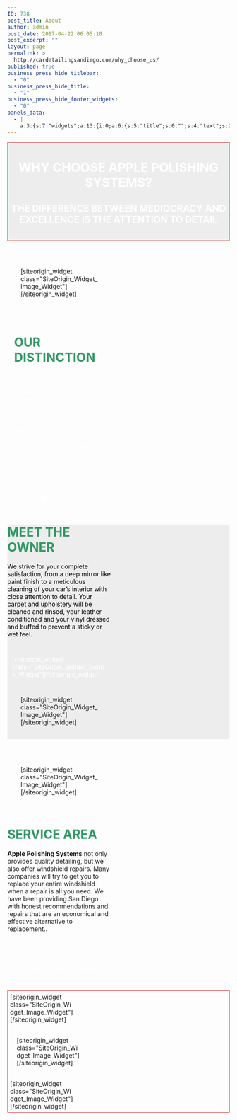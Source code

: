 ```yaml
---
ID: 738
post_title: About
author: admin
post_date: 2017-04-22 06:05:10
post_excerpt: ""
layout: page
permalink: >
  http://cardetailingsandiego.com/why_choose_us/
published: true
business_press_hide_titlebar:
  - "0"
business_press_hide_title:
  - "1"
business_press_hide_footer_widgets:
  - "0"
panels_data:
  - |
    a:3:{s:7:"widgets";a:13:{i:0;a:6:{s:5:"title";s:0:"";s:4:"text";s:231:"<h1 style="text-align: center;"><strong>WHY CHOOSE APPLE POLISHING SYSTEMS?</strong></h1><h2 style="text-align: center;"><strong>THE DIFFERENCE BETWEEN MEDIOCRACY AND EXCELLENCE IS THE ATTENTION TO DETAIL</strong></h2><p>&nbsp;</p>";s:20:"text_selected_editor";s:7:"tinymce";s:12:"_sow_form_id";s:13:"590b8259c46d4";s:5:"autop";b:0;s:11:"panels_info";a:7:{s:5:"class";s:31:"SiteOrigin_Widget_Editor_Widget";s:3:"raw";b:0;s:4:"grid";i:0;s:4:"cell";i:0;s:2:"id";i:0;s:9:"widget_id";s:36:"9e95a62c-208a-4c0b-ac20-08058c163991";s:5:"style";a:2:{s:18:"background_display";s:4:"tile";s:10:"font_color";s:7:"#ffffff";}}}i:1;a:13:{s:5:"image";i:275;s:14:"image_fallback";s:0:"";s:4:"size";s:12:"medium_large";s:5:"align";s:5:"right";s:5:"title";s:15:"OUR DISTINCTION";s:14:"title_position";s:6:"hidden";s:3:"alt";s:15:"Our_Distinction";s:3:"url";s:9:"post: 834";s:12:"_sow_form_id";s:13:"590b812f45ae9";s:10:"new_window";b:0;s:5:"bound";b:0;s:10:"full_width";b:0;s:11:"panels_info";a:7:{s:5:"class";s:30:"SiteOrigin_Widget_Image_Widget";s:3:"raw";b:0;s:4:"grid";i:1;s:4:"cell";i:0;s:2:"id";i:1;s:9:"widget_id";s:36:"24344ea5-52c9-40cd-9d68-52aa1e4be513";s:5:"style";a:2:{s:7:"padding";s:19:"30px 30px 30px 30px";s:18:"background_display";s:8:"parallax";}}}i:2;a:6:{s:5:"title";s:0:"";s:4:"text";s:520:"<h1><span style="color: #339966;">OUR DISTINCTION</span></h1><div id="block-yui_3_17_2_10_1491982508933_7671" class="sqs-block html-block sqs-block-html" data-block-type="2"><div class="sqs-block-content"><p>Apple Polishing Systems strives to provide the most convenient and comprehensive auto detailing service in San Diego. These preset packages include both interior and exterior detailing, but if you don't see what you're looking for let us personally tailor a package to meet your needs and budget.</p></div></div>";s:20:"text_selected_editor";s:4:"tmce";s:12:"_sow_form_id";s:13:"59078835df6be";s:5:"autop";b:0;s:11:"panels_info";a:7:{s:5:"class";s:31:"SiteOrigin_Widget_Editor_Widget";s:3:"raw";b:0;s:4:"grid";i:1;s:4:"cell";i:1;s:2:"id";i:2;s:9:"widget_id";s:36:"514a2d1f-93ae-4282-ab58-04242b253d14";s:5:"style";a:4:{s:7:"padding";s:19:"15px 15px 15px 15px";s:18:"background_display";s:5:"cover";s:10:"font_color";s:7:"#ffffff";s:10:"link_color";s:7:"#81d742";}}}i:3;a:8:{s:4:"text";s:9:"READ MORE";s:3:"url";s:9:"post: 834";s:11:"button_icon";a:4:{s:13:"icon_selected";s:0:"";s:10:"icon_color";b:0;s:4:"icon";i:0;s:24:"so_field_container_state";s:4:"open";}s:6:"design";a:12:{s:5:"width";b:0;s:10:"width_unit";s:2:"px";s:5:"align";s:4:"left";s:5:"theme";s:4:"atom";s:12:"button_color";s:7:"#dd3333";s:10:"text_color";s:7:"#ffffff";s:5:"hover";b:1;s:4:"font";s:7:"default";s:9:"font_size";s:1:"1";s:8:"rounding";s:1:"0";s:7:"padding";s:3:"0.5";s:24:"so_field_container_state";s:4:"open";}s:10:"attributes";a:6:{s:2:"id";s:0:"";s:7:"classes";s:0:"";s:5:"title";s:0:"";s:7:"onclick";s:0:"";s:3:"rel";s:0:"";s:24:"so_field_container_state";s:4:"open";}s:12:"_sow_form_id";s:13:"590b7a795cdb1";s:10:"new_window";b:0;s:11:"panels_info";a:7:{s:5:"class";s:31:"SiteOrigin_Widget_Button_Widget";s:3:"raw";b:0;s:4:"grid";i:1;s:4:"cell";i:1;s:2:"id";i:3;s:9:"widget_id";s:36:"cdb9090a-64ee-4746-b65d-a3ddf0188c20";s:5:"style";a:3:{s:7:"padding";s:19:"10px 10px 10px 10px";s:18:"background_display";s:4:"tile";s:10:"font_color";s:7:"#ffffff";}}}i:4;a:6:{s:5:"title";s:0:"";s:4:"text";s:411:"<h1><span style="color: #339966;">MEET THE OWNER</span></h1><p><span style="color: #000000;">We strive for your complete satisfaction, from a deep mirror like paint finish to a meticulous cleaning of your car’s interior with close attention to detail. Your carpet and upholstery will be cleaned and rinsed, your leather conditioned and your vinyl dressed and buffed to prevent a sticky or wet feel.</span></p>";s:20:"text_selected_editor";s:7:"tinymce";s:12:"_sow_form_id";s:13:"59078f04d6e54";s:5:"autop";b:0;s:11:"panels_info";a:7:{s:5:"class";s:31:"SiteOrigin_Widget_Editor_Widget";s:3:"raw";b:0;s:4:"grid";i:2;s:4:"cell";i:0;s:2:"id";i:4;s:9:"widget_id";s:36:"9fa24051-d7d2-4cb0-9e40-f8ba51ebd600";s:5:"style";a:2:{s:18:"background_display";s:4:"tile";s:10:"font_color";s:7:"#000000";}}}i:5;a:8:{s:4:"text";s:9:"READ MORE";s:3:"url";s:9:"post: 835";s:11:"button_icon";a:4:{s:13:"icon_selected";s:0:"";s:10:"icon_color";b:0;s:4:"icon";i:0;s:24:"so_field_container_state";s:4:"open";}s:6:"design";a:12:{s:5:"width";b:0;s:10:"width_unit";s:2:"px";s:5:"align";s:4:"left";s:5:"theme";s:4:"atom";s:12:"button_color";s:7:"#dd3333";s:10:"text_color";s:7:"#ffffff";s:5:"hover";b:1;s:4:"font";s:7:"default";s:9:"font_size";s:1:"1";s:8:"rounding";s:1:"0";s:7:"padding";s:3:"0.5";s:24:"so_field_container_state";s:4:"open";}s:10:"attributes";a:6:{s:2:"id";s:0:"";s:7:"classes";s:0:"";s:5:"title";s:0:"";s:7:"onclick";s:0:"";s:3:"rel";s:0:"";s:24:"so_field_container_state";s:4:"open";}s:12:"_sow_form_id";s:13:"590b7a969a563";s:10:"new_window";b:0;s:11:"panels_info";a:7:{s:5:"class";s:31:"SiteOrigin_Widget_Button_Widget";s:3:"raw";b:0;s:4:"grid";i:2;s:4:"cell";i:0;s:2:"id";i:5;s:9:"widget_id";s:36:"cdb9090a-64ee-4746-b65d-a3ddf0188c20";s:5:"style";a:3:{s:7:"padding";s:19:"10px 10px 10px 10px";s:18:"background_display";s:4:"tile";s:10:"font_color";s:7:"#ffffff";}}}i:6;a:13:{s:5:"image";i:1037;s:14:"image_fallback";s:0:"";s:4:"size";s:12:"medium_large";s:5:"align";s:5:"right";s:5:"title";s:14:"Meet The Owner";s:14:"title_position";s:6:"hidden";s:3:"alt";s:14:"meet_the_Owner";s:3:"url";s:9:"post: 840";s:12:"_sow_form_id";s:13:"590786a1ccd0f";s:10:"new_window";b:0;s:5:"bound";b:0;s:10:"full_width";b:0;s:11:"panels_info";a:7:{s:5:"class";s:30:"SiteOrigin_Widget_Image_Widget";s:3:"raw";b:0;s:4:"grid";i:2;s:4:"cell";i:1;s:2:"id";i:6;s:9:"widget_id";s:36:"24344ea5-52c9-40cd-9d68-52aa1e4be513";s:5:"style";a:2:{s:7:"padding";s:19:"30px 30px 30px 30px";s:18:"background_display";s:8:"parallax";}}}i:7;a:13:{s:5:"image";i:287;s:14:"image_fallback";s:0:"";s:4:"size";s:12:"medium_large";s:5:"align";s:5:"right";s:5:"title";s:12:"Service Area";s:14:"title_position";s:6:"hidden";s:3:"alt";s:12:"service_area";s:3:"url";s:9:"post: 836";s:12:"_sow_form_id";s:13:"590b812d6c188";s:10:"new_window";b:0;s:5:"bound";b:0;s:10:"full_width";b:0;s:11:"panels_info";a:7:{s:5:"class";s:30:"SiteOrigin_Widget_Image_Widget";s:3:"raw";b:0;s:4:"grid";i:3;s:4:"cell";i:0;s:2:"id";i:7;s:9:"widget_id";s:36:"24344ea5-52c9-40cd-9d68-52aa1e4be513";s:5:"style";a:2:{s:7:"padding";s:19:"30px 30px 30px 30px";s:18:"background_display";s:8:"parallax";}}}i:8;a:6:{s:5:"title";s:0:"";s:4:"text";s:436:"<h1><span style="color: #339966;"><strong>SERVICE AREA</strong></span></h1><p><strong>Apple Polishing Systems</strong> not only provides quality detailing, but we also offer windshield repairs. Many companies will try to get you to replace your entire windshield when a repair is all you need. We have been providing San Diego with honest recommendations and repairs that are an economical and effective alternative to replacement..</p>";s:20:"text_selected_editor";s:7:"tinymce";s:12:"_sow_form_id";s:13:"590817926e1a5";s:5:"autop";b:0;s:11:"panels_info";a:7:{s:5:"class";s:31:"SiteOrigin_Widget_Editor_Widget";s:3:"raw";b:0;s:4:"grid";i:3;s:4:"cell";i:1;s:2:"id";i:8;s:9:"widget_id";s:36:"9e95a62c-208a-4c0b-ac20-08058c163991";s:5:"style";a:1:{s:18:"background_display";s:4:"tile";}}}i:9;a:8:{s:4:"text";s:9:"READ MORE";s:3:"url";s:9:"post: 836";s:11:"button_icon";a:4:{s:13:"icon_selected";s:0:"";s:10:"icon_color";b:0;s:4:"icon";i:0;s:24:"so_field_container_state";s:4:"open";}s:6:"design";a:12:{s:5:"width";b:0;s:10:"width_unit";s:2:"px";s:5:"align";s:4:"left";s:5:"theme";s:4:"atom";s:12:"button_color";s:7:"#dd3333";s:10:"text_color";s:7:"#ffffff";s:5:"hover";b:1;s:4:"font";s:7:"default";s:9:"font_size";s:1:"1";s:8:"rounding";s:1:"0";s:7:"padding";s:3:"0.5";s:24:"so_field_container_state";s:4:"open";}s:10:"attributes";a:6:{s:2:"id";s:0:"";s:7:"classes";s:0:"";s:5:"title";s:0:"";s:7:"onclick";s:0:"";s:3:"rel";s:0:"";s:24:"so_field_container_state";s:4:"open";}s:12:"_sow_form_id";s:13:"590ae3237a303";s:10:"new_window";b:0;s:11:"panels_info";a:7:{s:5:"class";s:31:"SiteOrigin_Widget_Button_Widget";s:3:"raw";b:0;s:4:"grid";i:3;s:4:"cell";i:1;s:2:"id";i:9;s:9:"widget_id";s:36:"cdb9090a-64ee-4746-b65d-a3ddf0188c20";s:5:"style";a:3:{s:7:"padding";s:19:"10px 10px 10px 10px";s:18:"background_display";s:4:"tile";s:10:"font_color";s:7:"#ffffff";}}}i:10;a:13:{s:5:"image";i:1502;s:14:"image_fallback";s:88:"http://layouts.siteorigin.com/wp-content/uploads/2016/05/dough-943245_1920.jpg#1920x1255";s:4:"size";s:9:"thumbnail";s:5:"align";s:6:"center";s:5:"title";s:0:"";s:14:"title_position";s:6:"hidden";s:3:"alt";s:0:"";s:3:"url";s:0:"";s:12:"_sow_form_id";s:13:"573a24e44efe9";s:10:"new_window";b:0;s:5:"bound";b:0;s:10:"full_width";b:0;s:11:"panels_info";a:7:{s:5:"class";s:30:"SiteOrigin_Widget_Image_Widget";s:3:"raw";b:0;s:4:"grid";i:4;s:4:"cell";i:0;s:2:"id";i:10;s:9:"widget_id";s:36:"e5eb3179-9a33-43e3-85f1-9b5cb6e5d75e";s:5:"style";a:1:{s:18:"background_display";s:4:"tile";}}}i:11;a:13:{s:5:"image";i:1501;s:14:"image_fallback";s:88:"http://layouts.siteorigin.com/wp-content/uploads/2016/05/cookies-1377586_640.jpg#640x426";s:4:"size";s:9:"thumbnail";s:5:"align";s:6:"center";s:5:"title";s:0:"";s:14:"title_position";s:6:"hidden";s:3:"alt";s:0:"";s:3:"url";s:0:"";s:12:"_sow_form_id";s:13:"573a2457453a4";s:10:"new_window";b:0;s:5:"bound";b:0;s:10:"full_width";b:0;s:11:"panels_info";a:7:{s:5:"class";s:30:"SiteOrigin_Widget_Image_Widget";s:3:"raw";b:0;s:4:"grid";i:4;s:4:"cell";i:1;s:2:"id";i:11;s:9:"widget_id";s:36:"9c5a35c7-2006-44f2-9236-b8973d5c71ac";s:5:"style";a:1:{s:18:"background_display";s:4:"tile";}}}i:12;a:13:{s:5:"image";i:1500;s:14:"image_fallback";s:86:"http://layouts.siteorigin.com/wp-content/uploads/2016/05/donut-1233107_640.jpg#640x426";s:4:"size";s:9:"thumbnail";s:5:"align";s:6:"center";s:5:"title";s:0:"";s:14:"title_position";s:6:"hidden";s:3:"alt";s:0:"";s:3:"url";s:0:"";s:12:"_sow_form_id";s:13:"573a277342d5d";s:10:"new_window";b:0;s:5:"bound";b:0;s:10:"full_width";b:0;s:11:"panels_info";a:7:{s:5:"class";s:30:"SiteOrigin_Widget_Image_Widget";s:3:"raw";b:0;s:4:"grid";i:4;s:4:"cell";i:2;s:2:"id";i:12;s:9:"widget_id";s:36:"a442c4e0-c54a-4341-a41a-63dae6c0369a";s:5:"style";a:1:{s:18:"background_display";s:4:"tile";}}}}s:5:"grids";a:5:{i:0;a:2:{s:5:"cells";i:1;s:5:"style";a:6:{s:10:"background";s:7:"#ededed";s:27:"background_image_attachment";s:4:"1054";s:18:"background_display";s:4:"tile";s:12:"border_color";s:7:"#dd3333";s:11:"row_stretch";s:4:"full";s:14:"cell_alignment";s:6:"center";}}i:1;a:2:{s:5:"cells";i:2;s:5:"style";a:3:{s:18:"background_display";s:4:"tile";s:11:"row_stretch";s:4:"full";s:14:"cell_alignment";s:6:"center";}}i:2;a:2:{s:5:"cells";i:2;s:5:"style";a:4:{s:10:"background";s:7:"#ededed";s:18:"background_display";s:8:"parallax";s:11:"row_stretch";s:4:"full";s:14:"cell_alignment";s:6:"center";}}i:3;a:2:{s:5:"cells";i:2;s:5:"style";a:2:{s:18:"background_display";s:4:"tile";s:11:"row_stretch";s:4:"full";}}i:4;a:2:{s:5:"cells";i:3;s:5:"style";a:6:{s:7:"padding";s:11:"1% 1% 1% 1%";s:27:"background_image_attachment";s:4:"1054";s:18:"background_display";s:4:"tile";s:12:"border_color";s:7:"#dd3333";s:11:"row_stretch";s:4:"full";s:14:"cell_alignment";s:10:"flex-start";}}}s:10:"grid_cells";a:10:{i:0;a:4:{s:4:"grid";i:0;s:5:"index";i:0;s:6:"weight";i:1;s:5:"style";a:0:{}}i:1;a:4:{s:4:"grid";i:1;s:5:"index";i:0;s:6:"weight";d:0.5;s:5:"style";a:0:{}}i:2;a:4:{s:4:"grid";i:1;s:5:"index";i:1;s:6:"weight";d:0.5;s:5:"style";a:0:{}}i:3;a:4:{s:4:"grid";i:2;s:5:"index";i:0;s:6:"weight";d:0.5;s:5:"style";a:0:{}}i:4;a:4:{s:4:"grid";i:2;s:5:"index";i:1;s:6:"weight";d:0.5;s:5:"style";a:0:{}}i:5;a:4:{s:4:"grid";i:3;s:5:"index";i:0;s:6:"weight";d:0.5;s:5:"style";a:0:{}}i:6;a:4:{s:4:"grid";i:3;s:5:"index";i:1;s:6:"weight";d:0.5;s:5:"style";a:0:{}}i:7;a:4:{s:4:"grid";i:4;s:5:"index";i:0;s:6:"weight";d:0.333333333333333314829616256247390992939472198486328125;s:5:"style";a:0:{}}i:8;a:4:{s:4:"grid";i:4;s:5:"index";i:1;s:6:"weight";d:0.333333333333333314829616256247390992939472198486328125;s:5:"style";a:0:{}}i:9;a:4:{s:4:"grid";i:4;s:5:"index";i:2;s:6:"weight";d:0.333333333333333314829616256247390992939472198486328125;s:5:"style";a:0:{}}}}
---
```

<div id="pl-738"  class="panel-layout" ><div id="pg-738-0"  class="panel-grid panel-has-style"  data-style="{&quot;background&quot;:&quot;#ededed&quot;,&quot;background_image_attachment&quot;:&quot;1054&quot;,&quot;background_display&quot;:&quot;tile&quot;,&quot;border_color&quot;:&quot;#dd3333&quot;,&quot;row_stretch&quot;:&quot;full&quot;,&quot;cell_alignment&quot;:&quot;center&quot;}" ><div class="siteorigin-panels-stretch panel-row-style panel-row-style-for-738-0" data-stretch-type="full" ><div id="pgc-738-0-0"  class="panel-grid-cell"  data-weight="1" ><div id="panel-738-0-0-0" class="so-panel widget widget_sow-editor panel-first-child panel-last-child" data-index="0" data-style="{&quot;background_display&quot;:&quot;tile&quot;,&quot;font_color&quot;:&quot;#ffffff&quot;}" ><div class="panel-widget-style panel-widget-style-for-738-0-0-0" ><div class="so-widget-sow-editor so-widget-sow-editor-base">
<div class="siteorigin-widget-tinymce textwidget">
	<h1 style="text-align: center;"><strong>WHY CHOOSE APPLE POLISHING SYSTEMS?</strong></h1><h2 style="text-align: center;"><strong>THE DIFFERENCE BETWEEN MEDIOCRACY AND EXCELLENCE IS THE ATTENTION TO DETAIL</strong></h2>&nbsp;

</div>
</div></div></div></div></div></div><div id="pg-738-1"  class="panel-grid panel-has-style"  data-style="{&quot;background_display&quot;:&quot;tile&quot;,&quot;row_stretch&quot;:&quot;full&quot;,&quot;cell_alignment&quot;:&quot;center&quot;}" ><div class="siteorigin-panels-stretch panel-row-style panel-row-style-for-738-1" data-stretch-type="full" ><div id="pgc-738-1-0"  class="panel-grid-cell"  data-weight="0.5" ><div id="panel-738-1-0-0" class="so-panel widget widget_sow-image panel-first-child panel-last-child" data-index="1" data-style="{&quot;padding&quot;:&quot;30px 30px 30px 30px&quot;,&quot;background_display&quot;:&quot;parallax&quot;}" ><div class="panel-widget-style panel-widget-style-for-738-1-0-0" >[siteorigin_widget class="SiteOrigin_Widget_Image_Widget"]<input type="hidden" value="{&quot;instance&quot;:{&quot;image&quot;:275,&quot;image_fallback&quot;:&quot;&quot;,&quot;size&quot;:&quot;medium_large&quot;,&quot;align&quot;:&quot;right&quot;,&quot;title&quot;:&quot;OUR DISTINCTION&quot;,&quot;title_position&quot;:&quot;hidden&quot;,&quot;alt&quot;:&quot;Our_Distinction&quot;,&quot;url&quot;:&quot;post: 834&quot;,&quot;_sow_form_id&quot;:&quot;590b812f45ae9&quot;,&quot;new_window&quot;:false,&quot;bound&quot;:false,&quot;full_width&quot;:false},&quot;args&quot;:{&quot;before_widget&quot;:&quot;&lt;div id=\&quot;panel-738-1-0-0\&quot; class=\&quot;so-panel widget widget_sow-image panel-first-child panel-last-child\&quot; data-index=\&quot;1\&quot; data-style=\&quot;{&amp;quot;padding&amp;quot;:&amp;quot;30px 30px 30px 30px&amp;quot;,&amp;quot;background_display&amp;quot;:&amp;quot;parallax&amp;quot;}\&quot; &gt;&lt;div class=\&quot;panel-widget-style panel-widget-style-for-738-1-0-0\&quot; &gt;&quot;,&quot;after_widget&quot;:&quot;&lt;\/div&gt;&lt;\/div&gt;&quot;,&quot;before_title&quot;:&quot;&lt;h3 class=\&quot;widget-title\&quot;&gt;&quot;,&quot;after_title&quot;:&quot;&lt;\/h3&gt;&quot;,&quot;widget_id&quot;:&quot;widget-1-0-0&quot;}}" />[/siteorigin_widget]</div></div></div><div id="pgc-738-1-1"  class="panel-grid-cell"  data-weight="0.5" ><div id="panel-738-1-1-0" class="so-panel widget widget_sow-editor panel-first-child" data-index="2" data-style="{&quot;padding&quot;:&quot;15px 15px 15px 15px&quot;,&quot;background_display&quot;:&quot;cover&quot;,&quot;font_color&quot;:&quot;#ffffff&quot;,&quot;link_color&quot;:&quot;#81d742&quot;}" ><div class="panel-widget-style panel-widget-style-for-738-1-1-0" ><div class="so-widget-sow-editor so-widget-sow-editor-base">
<div class="siteorigin-widget-tinymce textwidget">
	<h1><span style="color: #339966;">OUR DISTINCTION</span></h1><div id="block-yui_3_17_2_10_1491982508933_7671" class="sqs-block html-block sqs-block-html" data-block-type="2"><div class="sqs-block-content">Apple Polishing Systems strives to provide the most convenient and comprehensive auto detailing service in San Diego. These preset packages include both interior and exterior detailing, but if you don't see what you're looking for let us personally tailor a package to meet your needs and budget.

</div></div></div>
</div></div></div><div id="panel-738-1-1-1" class="so-panel widget widget_sow-button panel-last-child" data-index="3" data-style="{&quot;padding&quot;:&quot;10px 10px 10px 10px&quot;,&quot;background_display&quot;:&quot;tile&quot;,&quot;font_color&quot;:&quot;#ffffff&quot;}" ><div class="panel-widget-style panel-widget-style-for-738-1-1-1" >[siteorigin_widget class="SiteOrigin_Widget_Button_Widget"]<input type="hidden" value="{&quot;instance&quot;:{&quot;text&quot;:&quot;READ MORE&quot;,&quot;url&quot;:&quot;post: 834&quot;,&quot;button_icon&quot;:{&quot;icon_selected&quot;:&quot;&quot;,&quot;icon_color&quot;:false,&quot;icon&quot;:0,&quot;so_field_container_state&quot;:&quot;open&quot;},&quot;design&quot;:{&quot;width&quot;:false,&quot;width_unit&quot;:&quot;px&quot;,&quot;align&quot;:&quot;left&quot;,&quot;theme&quot;:&quot;atom&quot;,&quot;button_color&quot;:&quot;#dd3333&quot;,&quot;text_color&quot;:&quot;#ffffff&quot;,&quot;hover&quot;:true,&quot;font&quot;:&quot;default&quot;,&quot;font_size&quot;:&quot;1&quot;,&quot;rounding&quot;:&quot;0&quot;,&quot;padding&quot;:&quot;0.5&quot;,&quot;so_field_container_state&quot;:&quot;open&quot;},&quot;attributes&quot;:{&quot;id&quot;:&quot;&quot;,&quot;classes&quot;:&quot;&quot;,&quot;title&quot;:&quot;&quot;,&quot;onclick&quot;:&quot;&quot;,&quot;rel&quot;:&quot;&quot;,&quot;so_field_container_state&quot;:&quot;open&quot;},&quot;_sow_form_id&quot;:&quot;590b7a795cdb1&quot;,&quot;new_window&quot;:false},&quot;args&quot;:{&quot;before_widget&quot;:&quot;&lt;div id=\&quot;panel-738-1-1-1\&quot; class=\&quot;so-panel widget widget_sow-button panel-last-child\&quot; data-index=\&quot;3\&quot; data-style=\&quot;{&amp;quot;padding&amp;quot;:&amp;quot;10px 10px 10px 10px&amp;quot;,&amp;quot;background_display&amp;quot;:&amp;quot;tile&amp;quot;,&amp;quot;font_color&amp;quot;:&amp;quot;#ffffff&amp;quot;}\&quot; &gt;&lt;div class=\&quot;panel-widget-style panel-widget-style-for-738-1-1-1\&quot; &gt;&quot;,&quot;after_widget&quot;:&quot;&lt;\/div&gt;&lt;\/div&gt;&quot;,&quot;before_title&quot;:&quot;&lt;h3 class=\&quot;widget-title\&quot;&gt;&quot;,&quot;after_title&quot;:&quot;&lt;\/h3&gt;&quot;,&quot;widget_id&quot;:&quot;widget-1-1-1&quot;}}" />[/siteorigin_widget]</div></div></div></div></div><div id="pg-738-2"  class="panel-grid panel-has-style"  data-style="{&quot;background&quot;:&quot;#ededed&quot;,&quot;background_display&quot;:&quot;parallax&quot;,&quot;row_stretch&quot;:&quot;full&quot;,&quot;cell_alignment&quot;:&quot;center&quot;}" ><div class="siteorigin-panels-stretch panel-row-style panel-row-style-for-738-2" data-stretch-type="full" ><div id="pgc-738-2-0"  class="panel-grid-cell"  data-weight="0.5" ><div id="panel-738-2-0-0" class="so-panel widget widget_sow-editor panel-first-child" data-index="4" data-style="{&quot;background_display&quot;:&quot;tile&quot;,&quot;font_color&quot;:&quot;#000000&quot;}" ><div class="panel-widget-style panel-widget-style-for-738-2-0-0" ><div class="so-widget-sow-editor so-widget-sow-editor-base">
<div class="siteorigin-widget-tinymce textwidget">
	<h1><span style="color: #339966;">MEET THE OWNER</span></h1><span style="color: #000000;">We strive for your complete satisfaction, from a deep mirror like paint finish to a meticulous cleaning of your car’s interior with close attention to detail. Your carpet and upholstery will be cleaned and rinsed, your leather conditioned and your vinyl dressed and buffed to prevent a sticky or wet feel.</span>

</div>
</div></div></div><div id="panel-738-2-0-1" class="so-panel widget widget_sow-button panel-last-child" data-index="5" data-style="{&quot;padding&quot;:&quot;10px 10px 10px 10px&quot;,&quot;background_display&quot;:&quot;tile&quot;,&quot;font_color&quot;:&quot;#ffffff&quot;}" ><div class="panel-widget-style panel-widget-style-for-738-2-0-1" >[siteorigin_widget class="SiteOrigin_Widget_Button_Widget"]<input type="hidden" value="{&quot;instance&quot;:{&quot;text&quot;:&quot;READ MORE&quot;,&quot;url&quot;:&quot;post: 835&quot;,&quot;button_icon&quot;:{&quot;icon_selected&quot;:&quot;&quot;,&quot;icon_color&quot;:false,&quot;icon&quot;:0,&quot;so_field_container_state&quot;:&quot;open&quot;},&quot;design&quot;:{&quot;width&quot;:false,&quot;width_unit&quot;:&quot;px&quot;,&quot;align&quot;:&quot;left&quot;,&quot;theme&quot;:&quot;atom&quot;,&quot;button_color&quot;:&quot;#dd3333&quot;,&quot;text_color&quot;:&quot;#ffffff&quot;,&quot;hover&quot;:true,&quot;font&quot;:&quot;default&quot;,&quot;font_size&quot;:&quot;1&quot;,&quot;rounding&quot;:&quot;0&quot;,&quot;padding&quot;:&quot;0.5&quot;,&quot;so_field_container_state&quot;:&quot;open&quot;},&quot;attributes&quot;:{&quot;id&quot;:&quot;&quot;,&quot;classes&quot;:&quot;&quot;,&quot;title&quot;:&quot;&quot;,&quot;onclick&quot;:&quot;&quot;,&quot;rel&quot;:&quot;&quot;,&quot;so_field_container_state&quot;:&quot;open&quot;},&quot;_sow_form_id&quot;:&quot;590b7a969a563&quot;,&quot;new_window&quot;:false},&quot;args&quot;:{&quot;before_widget&quot;:&quot;&lt;div id=\&quot;panel-738-2-0-1\&quot; class=\&quot;so-panel widget widget_sow-button panel-last-child\&quot; data-index=\&quot;5\&quot; data-style=\&quot;{&amp;quot;padding&amp;quot;:&amp;quot;10px 10px 10px 10px&amp;quot;,&amp;quot;background_display&amp;quot;:&amp;quot;tile&amp;quot;,&amp;quot;font_color&amp;quot;:&amp;quot;#ffffff&amp;quot;}\&quot; &gt;&lt;div class=\&quot;panel-widget-style panel-widget-style-for-738-2-0-1\&quot; &gt;&quot;,&quot;after_widget&quot;:&quot;&lt;\/div&gt;&lt;\/div&gt;&quot;,&quot;before_title&quot;:&quot;&lt;h3 class=\&quot;widget-title\&quot;&gt;&quot;,&quot;after_title&quot;:&quot;&lt;\/h3&gt;&quot;,&quot;widget_id&quot;:&quot;widget-2-0-1&quot;}}" />[/siteorigin_widget]</div></div></div><div id="pgc-738-2-1"  class="panel-grid-cell"  data-weight="0.5" ><div id="panel-738-2-1-0" class="so-panel widget widget_sow-image panel-first-child panel-last-child" data-index="6" data-style="{&quot;padding&quot;:&quot;30px 30px 30px 30px&quot;,&quot;background_display&quot;:&quot;parallax&quot;}" ><div class="panel-widget-style panel-widget-style-for-738-2-1-0" >[siteorigin_widget class="SiteOrigin_Widget_Image_Widget"]<input type="hidden" value="{&quot;instance&quot;:{&quot;image&quot;:1037,&quot;image_fallback&quot;:&quot;&quot;,&quot;size&quot;:&quot;medium_large&quot;,&quot;align&quot;:&quot;right&quot;,&quot;title&quot;:&quot;Meet The Owner&quot;,&quot;title_position&quot;:&quot;hidden&quot;,&quot;alt&quot;:&quot;meet_the_Owner&quot;,&quot;url&quot;:&quot;post: 840&quot;,&quot;_sow_form_id&quot;:&quot;590786a1ccd0f&quot;,&quot;new_window&quot;:false,&quot;bound&quot;:false,&quot;full_width&quot;:false},&quot;args&quot;:{&quot;before_widget&quot;:&quot;&lt;div id=\&quot;panel-738-2-1-0\&quot; class=\&quot;so-panel widget widget_sow-image panel-first-child panel-last-child\&quot; data-index=\&quot;6\&quot; data-style=\&quot;{&amp;quot;padding&amp;quot;:&amp;quot;30px 30px 30px 30px&amp;quot;,&amp;quot;background_display&amp;quot;:&amp;quot;parallax&amp;quot;}\&quot; &gt;&lt;div class=\&quot;panel-widget-style panel-widget-style-for-738-2-1-0\&quot; &gt;&quot;,&quot;after_widget&quot;:&quot;&lt;\/div&gt;&lt;\/div&gt;&quot;,&quot;before_title&quot;:&quot;&lt;h3 class=\&quot;widget-title\&quot;&gt;&quot;,&quot;after_title&quot;:&quot;&lt;\/h3&gt;&quot;,&quot;widget_id&quot;:&quot;widget-2-1-0&quot;}}" />[/siteorigin_widget]</div></div></div></div></div><div id="pg-738-3"  class="panel-grid panel-has-style"  data-style="{&quot;background_display&quot;:&quot;tile&quot;,&quot;row_stretch&quot;:&quot;full&quot;}" ><div class="siteorigin-panels-stretch panel-row-style panel-row-style-for-738-3" data-stretch-type="full" ><div id="pgc-738-3-0"  class="panel-grid-cell"  data-weight="0.5" ><div id="panel-738-3-0-0" class="so-panel widget widget_sow-image panel-first-child panel-last-child" data-index="7" data-style="{&quot;padding&quot;:&quot;30px 30px 30px 30px&quot;,&quot;background_display&quot;:&quot;parallax&quot;}" ><div class="panel-widget-style panel-widget-style-for-738-3-0-0" >[siteorigin_widget class="SiteOrigin_Widget_Image_Widget"]<input type="hidden" value="{&quot;instance&quot;:{&quot;image&quot;:287,&quot;image_fallback&quot;:&quot;&quot;,&quot;size&quot;:&quot;medium_large&quot;,&quot;align&quot;:&quot;right&quot;,&quot;title&quot;:&quot;Service Area&quot;,&quot;title_position&quot;:&quot;hidden&quot;,&quot;alt&quot;:&quot;service_area&quot;,&quot;url&quot;:&quot;post: 836&quot;,&quot;_sow_form_id&quot;:&quot;590b812d6c188&quot;,&quot;new_window&quot;:false,&quot;bound&quot;:false,&quot;full_width&quot;:false},&quot;args&quot;:{&quot;before_widget&quot;:&quot;&lt;div id=\&quot;panel-738-3-0-0\&quot; class=\&quot;so-panel widget widget_sow-image panel-first-child panel-last-child\&quot; data-index=\&quot;7\&quot; data-style=\&quot;{&amp;quot;padding&amp;quot;:&amp;quot;30px 30px 30px 30px&amp;quot;,&amp;quot;background_display&amp;quot;:&amp;quot;parallax&amp;quot;}\&quot; &gt;&lt;div class=\&quot;panel-widget-style panel-widget-style-for-738-3-0-0\&quot; &gt;&quot;,&quot;after_widget&quot;:&quot;&lt;\/div&gt;&lt;\/div&gt;&quot;,&quot;before_title&quot;:&quot;&lt;h3 class=\&quot;widget-title\&quot;&gt;&quot;,&quot;after_title&quot;:&quot;&lt;\/h3&gt;&quot;,&quot;widget_id&quot;:&quot;widget-3-0-0&quot;}}" />[/siteorigin_widget]</div></div></div><div id="pgc-738-3-1"  class="panel-grid-cell"  data-weight="0.5" ><div id="panel-738-3-1-0" class="so-panel widget widget_sow-editor panel-first-child" data-index="8" data-style="{&quot;background_display&quot;:&quot;tile&quot;}" ><div class="so-widget-sow-editor so-widget-sow-editor-base">
<div class="siteorigin-widget-tinymce textwidget">
	<h1><span style="color: #339966;"><strong>SERVICE AREA</strong></span></h1><strong>Apple Polishing Systems</strong> not only provides quality detailing, but we also offer windshield repairs. Many companies will try to get you to replace your entire windshield when a repair is all you need. We have been providing San Diego with honest recommendations and repairs that are an economical and effective alternative to replacement..

</div>
</div></div><div id="panel-738-3-1-1" class="so-panel widget widget_sow-button panel-last-child" data-index="9" data-style="{&quot;padding&quot;:&quot;10px 10px 10px 10px&quot;,&quot;background_display&quot;:&quot;tile&quot;,&quot;font_color&quot;:&quot;#ffffff&quot;}" ><div class="panel-widget-style panel-widget-style-for-738-3-1-1" >[siteorigin_widget class="SiteOrigin_Widget_Button_Widget"]<input type="hidden" value="{&quot;instance&quot;:{&quot;text&quot;:&quot;READ MORE&quot;,&quot;url&quot;:&quot;post: 836&quot;,&quot;button_icon&quot;:{&quot;icon_selected&quot;:&quot;&quot;,&quot;icon_color&quot;:false,&quot;icon&quot;:0,&quot;so_field_container_state&quot;:&quot;open&quot;},&quot;design&quot;:{&quot;width&quot;:false,&quot;width_unit&quot;:&quot;px&quot;,&quot;align&quot;:&quot;left&quot;,&quot;theme&quot;:&quot;atom&quot;,&quot;button_color&quot;:&quot;#dd3333&quot;,&quot;text_color&quot;:&quot;#ffffff&quot;,&quot;hover&quot;:true,&quot;font&quot;:&quot;default&quot;,&quot;font_size&quot;:&quot;1&quot;,&quot;rounding&quot;:&quot;0&quot;,&quot;padding&quot;:&quot;0.5&quot;,&quot;so_field_container_state&quot;:&quot;open&quot;},&quot;attributes&quot;:{&quot;id&quot;:&quot;&quot;,&quot;classes&quot;:&quot;&quot;,&quot;title&quot;:&quot;&quot;,&quot;onclick&quot;:&quot;&quot;,&quot;rel&quot;:&quot;&quot;,&quot;so_field_container_state&quot;:&quot;open&quot;},&quot;_sow_form_id&quot;:&quot;590ae3237a303&quot;,&quot;new_window&quot;:false},&quot;args&quot;:{&quot;before_widget&quot;:&quot;&lt;div id=\&quot;panel-738-3-1-1\&quot; class=\&quot;so-panel widget widget_sow-button panel-last-child\&quot; data-index=\&quot;9\&quot; data-style=\&quot;{&amp;quot;padding&amp;quot;:&amp;quot;10px 10px 10px 10px&amp;quot;,&amp;quot;background_display&amp;quot;:&amp;quot;tile&amp;quot;,&amp;quot;font_color&amp;quot;:&amp;quot;#ffffff&amp;quot;}\&quot; &gt;&lt;div class=\&quot;panel-widget-style panel-widget-style-for-738-3-1-1\&quot; &gt;&quot;,&quot;after_widget&quot;:&quot;&lt;\/div&gt;&lt;\/div&gt;&quot;,&quot;before_title&quot;:&quot;&lt;h3 class=\&quot;widget-title\&quot;&gt;&quot;,&quot;after_title&quot;:&quot;&lt;\/h3&gt;&quot;,&quot;widget_id&quot;:&quot;widget-3-1-1&quot;}}" />[/siteorigin_widget]</div></div></div></div></div><div id="pg-738-4"  class="panel-grid panel-has-style"  data-style="{&quot;padding&quot;:&quot;1% 1% 1% 1%&quot;,&quot;background_image_attachment&quot;:&quot;1054&quot;,&quot;background_display&quot;:&quot;tile&quot;,&quot;border_color&quot;:&quot;#dd3333&quot;,&quot;row_stretch&quot;:&quot;full&quot;,&quot;cell_alignment&quot;:&quot;flex-start&quot;}" ><div class="siteorigin-panels-stretch panel-row-style panel-row-style-for-738-4" data-stretch-type="full" ><div id="pgc-738-4-0"  class="panel-grid-cell"  data-weight="0.33333333333333" ><div id="panel-738-4-0-0" class="so-panel widget widget_sow-image panel-first-child panel-last-child" data-index="10" data-style="{&quot;background_display&quot;:&quot;tile&quot;}" >[siteorigin_widget class="SiteOrigin_Widget_Image_Widget"]<input type="hidden" value="{&quot;instance&quot;:{&quot;image&quot;:1502,&quot;image_fallback&quot;:&quot;http:\/\/layouts.siteorigin.com\/wp-content\/uploads\/2016\/05\/dough-943245_1920.jpg#1920x1255&quot;,&quot;size&quot;:&quot;thumbnail&quot;,&quot;align&quot;:&quot;center&quot;,&quot;title&quot;:&quot;&quot;,&quot;title_position&quot;:&quot;hidden&quot;,&quot;alt&quot;:&quot;&quot;,&quot;url&quot;:&quot;&quot;,&quot;_sow_form_id&quot;:&quot;573a24e44efe9&quot;,&quot;new_window&quot;:false,&quot;bound&quot;:false,&quot;full_width&quot;:false},&quot;args&quot;:{&quot;before_widget&quot;:&quot;&lt;div id=\&quot;panel-738-4-0-0\&quot; class=\&quot;so-panel widget widget_sow-image panel-first-child panel-last-child\&quot; data-index=\&quot;10\&quot; data-style=\&quot;{&amp;quot;background_display&amp;quot;:&amp;quot;tile&amp;quot;}\&quot; &gt;&quot;,&quot;after_widget&quot;:&quot;&lt;\/div&gt;&quot;,&quot;before_title&quot;:&quot;&lt;h3 class=\&quot;widget-title\&quot;&gt;&quot;,&quot;after_title&quot;:&quot;&lt;\/h3&gt;&quot;,&quot;widget_id&quot;:&quot;widget-4-0-0&quot;}}" />[/siteorigin_widget]</div></div><div id="pgc-738-4-1"  class="panel-grid-cell"  data-weight="0.33333333333333" ><div id="panel-738-4-1-0" class="so-panel widget widget_sow-image panel-first-child panel-last-child" data-index="11" data-style="{&quot;background_display&quot;:&quot;tile&quot;}" >[siteorigin_widget class="SiteOrigin_Widget_Image_Widget"]<input type="hidden" value="{&quot;instance&quot;:{&quot;image&quot;:1501,&quot;image_fallback&quot;:&quot;http:\/\/layouts.siteorigin.com\/wp-content\/uploads\/2016\/05\/cookies-1377586_640.jpg#640x426&quot;,&quot;size&quot;:&quot;thumbnail&quot;,&quot;align&quot;:&quot;center&quot;,&quot;title&quot;:&quot;&quot;,&quot;title_position&quot;:&quot;hidden&quot;,&quot;alt&quot;:&quot;&quot;,&quot;url&quot;:&quot;&quot;,&quot;_sow_form_id&quot;:&quot;573a2457453a4&quot;,&quot;new_window&quot;:false,&quot;bound&quot;:false,&quot;full_width&quot;:false},&quot;args&quot;:{&quot;before_widget&quot;:&quot;&lt;div id=\&quot;panel-738-4-1-0\&quot; class=\&quot;so-panel widget widget_sow-image panel-first-child panel-last-child\&quot; data-index=\&quot;11\&quot; data-style=\&quot;{&amp;quot;background_display&amp;quot;:&amp;quot;tile&amp;quot;}\&quot; &gt;&quot;,&quot;after_widget&quot;:&quot;&lt;\/div&gt;&quot;,&quot;before_title&quot;:&quot;&lt;h3 class=\&quot;widget-title\&quot;&gt;&quot;,&quot;after_title&quot;:&quot;&lt;\/h3&gt;&quot;,&quot;widget_id&quot;:&quot;widget-4-1-0&quot;}}" />[/siteorigin_widget]</div></div><div id="pgc-738-4-2"  class="panel-grid-cell"  data-weight="0.33333333333333" ><div id="panel-738-4-2-0" class="so-panel widget widget_sow-image panel-first-child panel-last-child" data-index="12" data-style="{&quot;background_display&quot;:&quot;tile&quot;}" >[siteorigin_widget class="SiteOrigin_Widget_Image_Widget"]<input type="hidden" value="{&quot;instance&quot;:{&quot;image&quot;:1500,&quot;image_fallback&quot;:&quot;http:\/\/layouts.siteorigin.com\/wp-content\/uploads\/2016\/05\/donut-1233107_640.jpg#640x426&quot;,&quot;size&quot;:&quot;thumbnail&quot;,&quot;align&quot;:&quot;center&quot;,&quot;title&quot;:&quot;&quot;,&quot;title_position&quot;:&quot;hidden&quot;,&quot;alt&quot;:&quot;&quot;,&quot;url&quot;:&quot;&quot;,&quot;_sow_form_id&quot;:&quot;573a277342d5d&quot;,&quot;new_window&quot;:false,&quot;bound&quot;:false,&quot;full_width&quot;:false},&quot;args&quot;:{&quot;before_widget&quot;:&quot;&lt;div id=\&quot;panel-738-4-2-0\&quot; class=\&quot;so-panel widget widget_sow-image panel-first-child panel-last-child\&quot; data-index=\&quot;12\&quot; data-style=\&quot;{&amp;quot;background_display&amp;quot;:&amp;quot;tile&amp;quot;}\&quot; &gt;&quot;,&quot;after_widget&quot;:&quot;&lt;\/div&gt;&quot;,&quot;before_title&quot;:&quot;&lt;h3 class=\&quot;widget-title\&quot;&gt;&quot;,&quot;after_title&quot;:&quot;&lt;\/h3&gt;&quot;,&quot;widget_id&quot;:&quot;widget-4-2-0&quot;}}" />[/siteorigin_widget]</div></div></div></div></div>

<style type="text/css" class="panels-style" data-panels-style-for-post="738">@import url(http://cardetailingsandiego.com/wp-content/plugins/siteorigin-panels/inc/../css/front-flex.css); #pgc-738-0-0 { width:100%;width:calc(100% - ( 0 * 30px ) ) } #pg-738-0 , #pg-738-1 , #pg-738-2 , #pg-738-3 , #pg-738-4 , #pl-738 .so-panel { margin-bottom:30px } #pgc-738-1-0 , #pgc-738-1-1 , #pgc-738-2-0 , #pgc-738-2-1 , #pgc-738-3-0 , #pgc-738-3-1 { width:50%;width:calc(50% - ( 0.5 * 30px ) ) } #pgc-738-4-0 , #pgc-738-4-1 , #pgc-738-4-2 { width:33.3333%;width:calc(33.3333% - ( 0.66666666666667 * 30px ) ) } #pl-738 .so-panel:last-child { margin-bottom:0px } #pg-738-0> .panel-row-style { background-color:#ededed;background-image:url(http://cardetailingsandiego.com/wp-content/uploads/2017/04/09_free_subtle_textures_carbon_fibre.jpg);background-repeat:repeat;border:1px solid #dd3333 } #pg-738-0.panel-no-style, #pg-738-0.panel-has-style > .panel-row-style , #pg-738-1.panel-no-style, #pg-738-1.panel-has-style > .panel-row-style , #pg-738-2.panel-no-style, #pg-738-2.panel-has-style > .panel-row-style { -webkit-align-items:center;align-items:center } #panel-738-0-0-0> .panel-widget-style { color:#ffffff } #panel-738-1-0-0> .panel-widget-style , #panel-738-2-1-0> .panel-widget-style , #panel-738-3-0-0> .panel-widget-style { padding:30px 30px 30px 30px } #panel-738-1-1-0> .panel-widget-style { color:#ffffff;padding:15px 15px 15px 15px } #panel-738-1-1-0 a { color:#81d742 } #panel-738-1-1-1> .panel-widget-style , #panel-738-2-0-1> .panel-widget-style , #panel-738-3-1-1> .panel-widget-style { color:#ffffff;padding:10px 10px 10px 10px } #pg-738-2> .panel-row-style { background-color:#ededed } #panel-738-2-0-0> .panel-widget-style { color:#000000 } #pg-738-4> .panel-row-style { background-image:url(http://cardetailingsandiego.com/wp-content/uploads/2017/04/09_free_subtle_textures_carbon_fibre.jpg);background-repeat:repeat;border:1px solid #dd3333;padding:1% 1% 1% 1% } #pg-738-4.panel-no-style, #pg-738-4.panel-has-style > .panel-row-style { -webkit-align-items:flex-start;align-items:flex-start } @media (max-width:1024px) and (min-width:781px) { #pg-738-4.panel-no-style, #pg-738-4.panel-has-style > .panel-row-style { -ms-flex-wrap:wrap;-webkit-flex-wrap:wrap;flex-wrap:wrap } #pg-738-4 .panel-grid-cell { -ms-flex:0 1 50%;-webkit-flex:0 1 50%;flex:0 1 50%;margin-right:0;margin-bottom:30px } #pg-738-4 .panel-grid-cell:nth-last-child(1) { margin-bottom:0 } #pg-738-4 .panel-grid-cell:nth-child(even) { padding-left:15px } #pg-738-4 .panel-grid-cell:nth-child(odd) { padding-right:15px }  } @media (max-width:780px){ #pg-738-0.panel-no-style, #pg-738-0.panel-has-style > .panel-row-style , #pg-738-1.panel-no-style, #pg-738-1.panel-has-style > .panel-row-style , #pg-738-2.panel-no-style, #pg-738-2.panel-has-style > .panel-row-style , #pg-738-3.panel-no-style, #pg-738-3.panel-has-style > .panel-row-style , #pg-738-4.panel-no-style, #pg-738-4.panel-has-style > .panel-row-style { -webkit-flex-direction:column;-ms-flex-direction:column;flex-direction:column } #pg-738-0 .panel-grid-cell , #pg-738-1 .panel-grid-cell , #pg-738-2 .panel-grid-cell , #pg-738-3 .panel-grid-cell , #pg-738-4 .panel-grid-cell { margin-right:0 } #pg-738-0 .panel-grid-cell , #pg-738-1 .panel-grid-cell , #pg-738-2 .panel-grid-cell , #pg-738-3 .panel-grid-cell , #pg-738-4 .panel-grid-cell { width:100% } #pgc-738-1-0 , #pgc-738-2-0 , #pgc-738-3-0 , #pgc-738-4-0 , #pgc-738-4-1 { margin-bottom:30px } #pl-738 .panel-grid-cell { padding:0 } #pl-738 .panel-grid .panel-grid-cell-empty { display:none } #pl-738 .panel-grid .panel-grid-cell-mobile-last { margin-bottom:0px }  } </style>